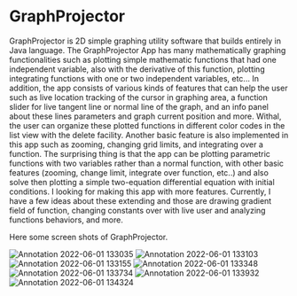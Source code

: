 # GraphProjector
<p>GraphProjector is 2D simple graphing utility software that builds entirely in Java language. The GraphProjector App has many mathematically graphing functionalities such as plotting simple mathematic functions that had one independent variable, also with the derivative of this function, plotting integrating functions with one or two independent variables, etc...
In addition, the app consists of various kinds of features that can help the user such as live location tracking of the cursor in graphing area, a function slider for live tangent line or normal line of the graph, and an info panel about these lines parameters and graph current position and more. Withal, the user can organize these plotted functions in different color codes in the list view with the delete facility. Another basic feature is also implemented in this app such as zooming, changing grid limits, and integrating over a function. The surprising thing is that the app can be plotting parametric functions with two variables rather than a normal function, with other basic features (zooming, change limit, integrate over function, etc..) and also solve then plotting a simple two-equation differential equation with initial conditions. I looking for making this app with more features. Currently, I have a few ideas about these extending and those are drawing gradient field of function, changing constants over with live user and analyzing functions behaviors, and more. </p>

Here some screen shots of GraphProjector.

![Annotation 2022-06-01 133035](https://user-images.githubusercontent.com/85817726/171465328-3076f0fe-36c9-44fa-9174-243f56ca07b8.png)
![Annotation 2022-06-01 133103](https://user-images.githubusercontent.com/85817726/171465353-51074f99-92df-4be9-a67e-2ee93ec22cef.png)
![Annotation 2022-06-01 133155](https://user-images.githubusercontent.com/85817726/171465366-c54347c0-c6b2-451c-95b8-1f49e6863613.png)
![Annotation 2022-06-01 133348](https://user-images.githubusercontent.com/85817726/171465383-66c7c5b2-7e76-4f05-85c7-fe63b47c0652.png)
![Annotation 2022-06-01 133734](https://user-images.githubusercontent.com/85817726/171465406-15e704b2-780a-4680-8c8e-2c192f3632b0.png)
![Annotation 2022-06-01 133932](https://user-images.githubusercontent.com/85817726/171465413-71c1969a-f2c2-45d9-8cca-8335b195ddd1.png)
![Annotation 2022-06-01 134324](https://user-images.githubusercontent.com/85817726/171465423-689e3ff0-da1d-459a-a033-d6a5b8a10671.png)
